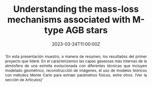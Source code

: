 ---
title: Understanding the mass-loss mechanisms associated with M-type AGB stars

event: Coloquio del Departamento de Estrellas y Medio Interestelar (DEMI) 
event_url: ''

location: Instituto de Astronomía UNAM
address:
  street: Apdo. Postal 70264
  city: Ciudad de México
  region: México
  postcode: '04510'
  country: México

summary: Presentación dada como parte del Coloquio del Departamento de Estrellas y Medio Interestelar (DEMI)
abstract: <div align="justify"> 'En esta presentación muestro, a manera de resumen, los resultados del primer proyecto que lideré. En el caracterizamos las capas gaseosas más internas de la atmósfera de una estrella evolucionada con diferentes técnicas que incluyen modelado geométrico, reconstrucción de imágenes, el uso de modelos teóricos con métodos Monte Carlo para extraer parámetros físicos, entre otros. (Ver la sección de Artículos)' </div>

# Talk start and end times.
#   End time can optionally be hidden by prefixing the line with `#`.
date: '2023-03-24T11:00:00Z'
date_end: '2023-03-24T11:30:00Z'
all_day: false

# Schedule page publish date (NOT talk date).
publishDate: ''

authors:
  - admin

tags: [Análisis de Datos, Presentaciones, Proyecto de Investigación]

# Is this a featured talk? (true/false)
featured: false

image:
  caption: ''
  focal_point: Right

#links:
#  - icon: twitter
#    icon_pack: fab
#    name: Follow
#    url: https://twitter.com/georgecushen
url_code: ''
url_pdf: ''
url_slides: 'https://docs.google.com/presentation/d/e/2PACX-1vSfBql4pWNJFaR7-9AU1wKnNROVvEZmYIMDfJOVwN1aLt0qItFrnQlPxEZgzvj9Mg/pub?start=false&loop=false&delayms=3000'
url_video: ''

# Markdown Slides (optional).
#   Associate this talk with Markdown slides.
#   Simply enter your slide deck's filename without extension.
#   E.g. `slides = "example-slides"` references `content/slides/example-slides.md`.
#   Otherwise, set `slides = ""`.
slides: ""

# Projects (optional).
#   Associate this post with one or more of your projects.
#   Simply enter your project's folder or file name without extension.
#   E.g. `projects = ["internal-project"]` references `content/project/deep-learning/index.md`.
#   Otherwise, set `projects = []`.
projects:
  - example
---